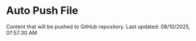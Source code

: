 # Auto Push File

Content that will be pushed to GitHub repository.
Last updated: 08/10/2025, 07:57:30 AM